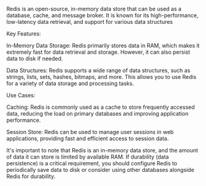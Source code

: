 Redis is an open-source, in-memory data store that can be used as a database, cache, and message broker. It is known for its high-performance, low-latency data retrieval, and support for various data structures

Key Features:

In-Memory Data Storage: Redis primarily stores data in RAM, which makes it extremely fast for data retrieval and storage. However, it can also persist data to disk if needed.

Data Structures: Redis supports a wide range of data structures, such as strings, lists, sets, hashes, bitmaps, and more. This allows you to use Redis for a variety of data storage and processing tasks.

Use Cases:

Caching: Redis is commonly used as a cache to store frequently accessed data, reducing the load on primary databases and improving application performance.

Session Store: Redis can be used to manage user sessions in web applications, providing fast and efficient access to session data.

It's important to note that Redis is an in-memory data store, and the amount of data it can store is limited by available RAM. If durability (data persistence) is a critical requirement, you should configure Redis to periodically save data to disk or consider using other databases alongside Redis for durability.
